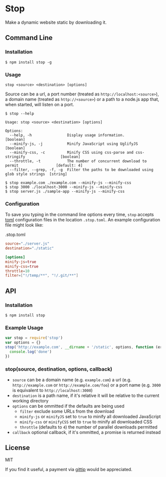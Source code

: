 # Stop

  Make a dynamic website static by downloading it.

## Command Line

### Installation

```
$ npm install stop -g
```

### Usage

```
stop <source> <destination> [options]
```

Source can be a url, a port number (treated as `http://localhost:<source>`), a domain name (treated as `http://<source>`) or a path to a node.js app that, when started, will listen on a port.

```
$ stop --help

Usage: stop <source> <destination> [options]

Options:
  --help, -h                Display usage information.                                  [boolean]
  --minify-js, -j           Minify JavaScript using UglifyJS                            [boolean]
  --minify-css, -c          Minify CSS using css-parse and css-stringify                [boolean]
  --throttle, -t            The number of concurrent download to permit                 [default: 4]
  --filter, --grep, -f, -g  Filter the paths to be downloaded using glob style strings  [string]

$ stop example.com ./example.com --minify-js --minify-css
$ stop 3000 ./localhost-3000 --minify-js --minify-css
$ stop server.js ./sample-app --minify-js --minify-css
```

### Configuration

To save you typing in the command line options every time, `stop` accepts [toml](https://github.com/mojombo/toml) configuration files in the location `.stop.toml`.  An example configuration file might look like:

.stop.toml

```toml
source="./server.js"
destination="./static"

[options]
minify-js=true
minify-css=true
throttle=10
filter=["!/temp/**", "!/.git/**"]
```

## API

### Installation

```
$ npm install stop
```

### Example Usage

```js
var stop = require('stop')
var options = {}
stop('http://example.com', __dirname + '/static', options, function (err) {
  console.log('done')
})
```

### stop(source, destination, options, callback)

 - `source` can be a domain name (e.g. `example.com`) a url (e.g. `http://example.com` or `http://example.com/foo`) or a port name (e.g. `3000` is equivalent to `http://localhost:3000`)
 - `destination` is a path name, if it's relative it will be relative to the current working directory
 - `options` can be ommitted if the defaults are being used
   - `filter` exclude some URLs from the download
   - `minify-js` or `minifyJS` set to `true` to minify all downloaded JavaScript
   - `minify-css` or `minifyCSS` set to `true` to minify all downloaded CSS
   - `throttle` (defaults to `4`) the number of parallel downloads permitted
 - `callback` optional callback, if it's ommitted, a promise is returned instead
## License

  MIT

  If you find it useful, a payment via [gittip](https://www.gittip.com/ForbesLindesay) would be appreciated.